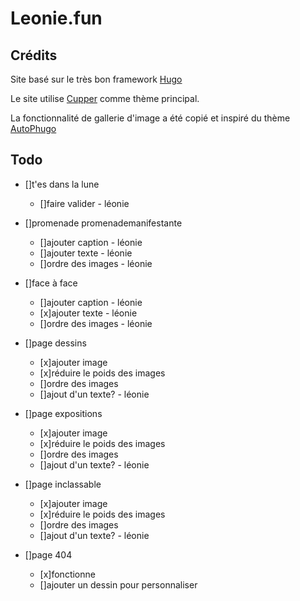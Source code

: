 # Leonie.fun

## Crédits
Site basé sur le très bon framework [Hugo](https://gohugo.io)

Le site utilise [Cupper](https://themes.gohugo.io/cupper-hugo-theme/) comme thème principal.

La fonctionnalité de gallerie d'image a été copié et inspiré du thème [AutoPhugo](https://themes.gohugo.io/autophugo/)

## Todo
- []t'es dans la lune
  - []faire valider - léonie

- []promenade promenademanifestante
  - []ajouter caption - léonie
  - []ajouter texte - léonie
  - []ordre des images - léonie

- []face à face
  - []ajouter caption - léonie
  - [x]ajouter texte - léonie
  - []ordre des images - léonie

- []page dessins
    - [x]ajouter image
    - [x]réduire le poids des images
    - []ordre des images
    - []ajout d'un texte? - léonie

- []page expositions
    - [x]ajouter image
    - [x]réduire le poids des images
    - []ordre des images
    - []ajout d'un texte? - léonie

- []page inclassable
    - [x]ajouter image
    - [x]réduire le poids des images
    - []ordre des images
    - []ajout d'un texte? - léonie

- []page 404
    - [x]fonctionne
    - []ajouter un dessin pour personnaliser
